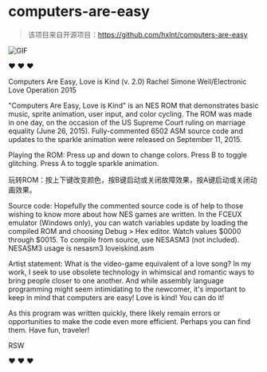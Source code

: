 # computers-are-easy

> 该项目来自开源项目：https://github.com/hxlnt/computers-are-easy

![GIF](https://hxlntblob.blob.core.windows.net/nbm/easykind2.gif)

♥ ♥ ♥ 

Computers Are Easy, Love is Kind (v. 2.0) Rachel Simone Weil/Electronic Love Operation 2015

"Computers Are Easy, Love is Kind" is an NES ROM that demonstrates basic music, sprite animation, user input, and color cycling. The ROM was made in one day, on the occasion of the US Supreme Court ruling on marriage equality (June 26, 2015). Fully-commented 6502 ASM source code and updates to the sparkle animation were released on September 11, 2015.

Playing the ROM: Press up and down to change colors. Press B to toggle glitching. Press A to toggle sparkle animation.

玩转ROM：按上下键改变颜色，按B键启动或关闭故障效果，按A键启动或关闭动画效果。

Source code: Hopefully the commented source code is of help to those wishing to know more about how NES games are written. In the FCEUX emulator (Windows only), you can watch variables update by loading the compiled ROM and choosing Debug > Hex editor. Watch values $0000 through $0015. To compile from source, use NESASM3 (not included). NESASM3 usage is nesasm3 loveiskind.asm

Artist statement: What is the video-game equivalent of a love song? In my work, I seek to use obsolete technology in whimsical and romantic ways to bring people closer to one another. And while assembly language programming might seem intimidating to the newcomer, it's important to keep in mind that computers are easy! Love is kind! You can do it!

As this program was written quickly, there likely remain errors or opportunities to make the code even more efficient. Perhaps you can find them. Have fun, traveler! 

RSW

♥ ♥ ♥
